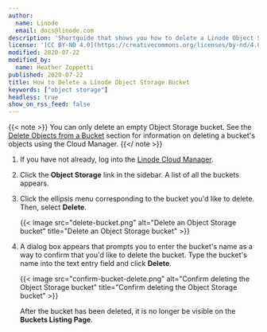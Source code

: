 ```yaml
---
author:
  name: Linode
  email: docs@linode.com
description: 'Shortguide that shows you how to delete a Linode Object Storage bucket.'
license: '[CC BY-ND 4.0](https://creativecommons.org/licenses/by-nd/4.0)'
modified: 2020-07-22
modified_by:
  name: Heather Zoppetti
published: 2020-07-22
title: How to Delete a Linode Object Storage Bucket
keywords: ["object storage"]
headless: true
show_on_rss_feed: false
---
```


{{< note >}}
You can only delete an empty Object Storage bucket. See the [Delete Objects from a Bucket](/docs/platform/object-storage/how-to-use-object-storage/#delete-objects-from-a-bucket) section for information on deleting a bucket's objects using the Cloud Manager.
{{</ note >}}

1.  If you have not already, log into the [Linode Cloud Manager](https://cloud.linode.com).

1.  Click the **Object Storage** link in the sidebar. A list of all the buckets appears.

1. Click the ellipsis menu corresponding to the bucket you'd like to delete. Then, select **Delete**.

    {{< image src="delete-bucket.png" alt="Delete an Object Storage bucket" title="Delete an Object Storage bucket" >}}

1. A dialog box appears that prompts you to enter the bucket's name as a way to confirm that you'd like to delete the bucket. Type the bucket's name into the text entry field and click **Delete**.

    {{< image src="confirm-bucket-delete.png" alt="Confirm deleting the Object Storage bucket" title="Confirm deleting the Object Storage bucket" >}}

    After the bucket has been deleted, it is no longer be visible on the **Buckets Listing Page**.
